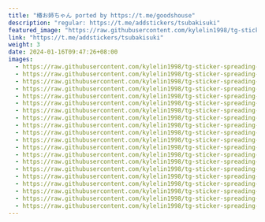 ```yaml
---
title: "椿お姉ちゃん ported by https://t.me/goodshouse"
description: "regular: https://t.me/addstickers/tsubakisuki"
featured_image: "https://raw.githubusercontent.com/kylelin1998/tg-sticker-spreading-worldwide-images/main/img/e713e07a-e108-4d0d-8041-29bf1ccf1d8b.jpg"
link: "https://t.me/addstickers/tsubakisuki"
weight: 3
date: 2024-01-16T09:47:26+08:00
images:
  - https://raw.githubusercontent.com/kylelin1998/tg-sticker-spreading-worldwide-images/main/img/e713e07a-e108-4d0d-8041-29bf1ccf1d8b.jpg
  - https://raw.githubusercontent.com/kylelin1998/tg-sticker-spreading-worldwide-images/main/img/e3bdca48-ec80-401b-8d36-80035a702519.jpg
  - https://raw.githubusercontent.com/kylelin1998/tg-sticker-spreading-worldwide-images/main/img/877ef46e-1753-4fcd-bbf3-3166beb9ebc2.jpg
  - https://raw.githubusercontent.com/kylelin1998/tg-sticker-spreading-worldwide-images/main/img/f645b950-aa1d-4abd-8942-3d97b197bfc0.jpg
  - https://raw.githubusercontent.com/kylelin1998/tg-sticker-spreading-worldwide-images/main/img/2193c1d5-ed98-4f18-a92c-78043677eafe.jpg
  - https://raw.githubusercontent.com/kylelin1998/tg-sticker-spreading-worldwide-images/main/img/ae45f6fc-ad5f-42d2-ace1-6995b9909150.jpg
  - https://raw.githubusercontent.com/kylelin1998/tg-sticker-spreading-worldwide-images/main/img/b1e78142-ca19-4760-bb0a-2d4c8de140d1.jpg
  - https://raw.githubusercontent.com/kylelin1998/tg-sticker-spreading-worldwide-images/main/img/b158e964-0fc4-4ce0-9044-63e5ffbbc8e7.jpg
  - https://raw.githubusercontent.com/kylelin1998/tg-sticker-spreading-worldwide-images/main/img/428d4e02-318a-4472-9dd0-d27cae7b54b3.jpg
  - https://raw.githubusercontent.com/kylelin1998/tg-sticker-spreading-worldwide-images/main/img/cb46cd06-4a53-4587-a536-a3418ceea55a.jpg
  - https://raw.githubusercontent.com/kylelin1998/tg-sticker-spreading-worldwide-images/main/img/6bcd8f2b-3768-4edf-898e-fcad02a330a8.jpg
  - https://raw.githubusercontent.com/kylelin1998/tg-sticker-spreading-worldwide-images/main/img/0e0fb875-5802-4fdd-b8d2-4f02a3e33a26.jpg
  - https://raw.githubusercontent.com/kylelin1998/tg-sticker-spreading-worldwide-images/main/img/853a8526-2c1c-4027-8736-fe87684b32db.jpg
  - https://raw.githubusercontent.com/kylelin1998/tg-sticker-spreading-worldwide-images/main/img/7b17b567-50f3-4fee-adcf-d6f5c07958b0.jpg
  - https://raw.githubusercontent.com/kylelin1998/tg-sticker-spreading-worldwide-images/main/img/2aecf46f-7852-4222-8e2e-3749ed5c25a8.jpg
  - https://raw.githubusercontent.com/kylelin1998/tg-sticker-spreading-worldwide-images/main/img/1e5540a4-2445-4551-9fb7-04ad2fd9dcce.jpg
  - https://raw.githubusercontent.com/kylelin1998/tg-sticker-spreading-worldwide-images/main/img/4670d153-073e-4567-af9b-32ccc7cd82d5.jpg
  - https://raw.githubusercontent.com/kylelin1998/tg-sticker-spreading-worldwide-images/main/img/de52740e-dcea-4773-8d52-00638cc4445c.jpg
  - https://raw.githubusercontent.com/kylelin1998/tg-sticker-spreading-worldwide-images/main/img/23de799f-241e-431a-838e-b143d24b98b2.jpg
  - https://raw.githubusercontent.com/kylelin1998/tg-sticker-spreading-worldwide-images/main/img/061a307c-6d92-4e9b-af68-46136a5668b9.jpg
---
```

